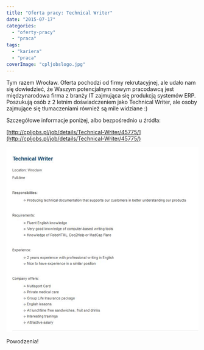 ```yaml
---
title: "Oferta pracy: Technical Writer"
date: "2015-07-17"
categories:
  - "oferty-pracy"
  - "praca"
tags:
  - "kariera"
  - "praca"
coverImage: "cpljobslogo.jpg"
---
```


Tym razem Wrocław. Oferta pochodzi od firmy rekrutacyjnej, ale udało nam się dowiedzieć, że Waszym potencjalnym nowym pracodawcą jest międzynarodowa firma z branży IT zajmująca się produkcją systemów ERP. Poszukują osób z 2 letnim doświadczeniem jako Technical Writer, ale osoby zajmujące się tłumaczeniami również są mile widziane :)

Szczegółowe informacje poniżej, albo bezpośrednio u źródła:

[http://cpljobs.pl/job/details/Technical-Writer/45775/](http://cpljobs.pl/job/details/Technical-Writer/45775/)

[![cpljobsofertatechnicalwriter](images/cpljobsofertatechnicalwriter.jpg)](http://techwriter.pl/wp-content/uploads/2015/07/cpljobsofertatechnicalwriter.jpg)

Powodzenia!
